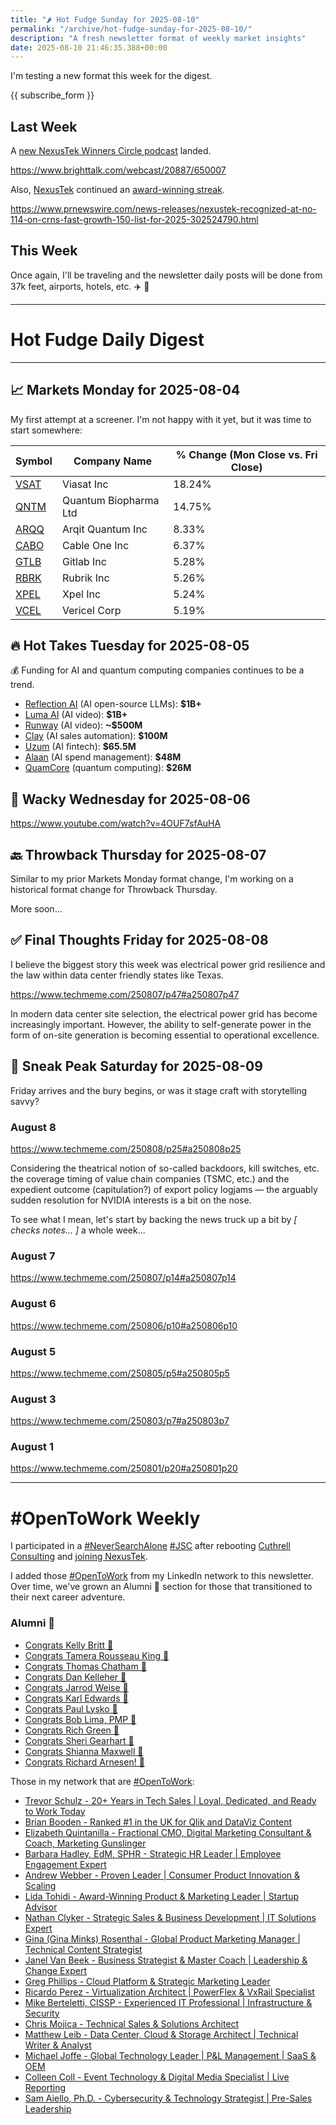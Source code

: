 ```yaml
---
title: "🌶️ Hot Fudge Sunday for 2025-08-10"
permalink: "/archive/hot-fudge-sunday-for-2025-08-10/"
description: "A fresh newsletter format of weekly market insights"
date: 2025-08-10 21:46:35.388+00:00
---
```


I'm testing a new format this week for the digest.

{{ subscribe_form }}

## Last Week

A [new NexusTek Winners Circle podcast](https://www.brighttalk.com/webcast/20887/650007) landed.

https://www.brighttalk.com/webcast/20887/650007

Also, [NexusTek](https://www.prnewswire.com/news/nexustek/) continued an [award-winning streak](https://www.prnewswire.com/news/nexustek/).

https://www.prnewswire.com/news-releases/nexustek-recognized-at-no-114-on-crns-fast-growth-150-list-for-2025-302524790.html

## This Week

Once again, I'll be traveling and the newsletter daily posts will be done from 37k feet, airports, hotels, etc. ✈️ 💺


---
   
# Hot Fudge Daily Digest
   
---
## 📈 Markets Monday for 2025-08-04
My first attempt at a screener. I'm not happy with it yet, but it was time to start somewhere:

| Symbol | Company Name | % Change (Mon Close vs. Fri Close) |
|---|---|---|
| [VSAT](https://www.google.com/finance/quote/VSAT) | Viasat Inc | 18.24% |
| [QNTM](https://www.google.com/finance/quote/QNTM) | Quantum Biopharma Ltd | 14.75% |
| [ARQQ](https://www.google.com/finance/quote/ARQQ) | Arqit Quantum Inc | 8.33% |
| [CABO](https://www.google.com/finance/quote/CABO) | Cable One Inc | 6.37% |
| [GTLB](https://www.google.com/finance/quote/GTLB) | Gitlab Inc | 5.28% |
| [RBRK](https://www.google.com/finance/quote/RBRK) | Rubrik Inc | 5.26% |
| [XPEL](https://www.google.com/finance/quote/XPEL) | Xpel Inc | 5.24% |
| [VCEL](https://www.google.com/finance/quote/VCEL) | Vericel Corp | 5.19% |
   
## 🔥 Hot Takes Tuesday for 2025-08-05
💰 Funding for AI and quantum computing companies continues to be a trend.

* [Reflection AI](https://www.techmeme.com/250805/p2#a250805p2) (AI open-source LLMs): **$1B+**
* [Luma AI](https://www.techmeme.com/250805/p48#a250805p48) (AI video): **$1B+**
* [Runway](https://www.techmeme.com/250805/p48#a250805p48) (AI video): **~$500M**
* [Clay](https://www.techmeme.com/250805/p23#a250805p23) (AI sales automation): **$100M**
* [Uzum](https://www.techmeme.com/250805/p10#a250805p10) (AI fintech): **$65.5M**
* [Alaan](https://www.techmeme.com/250805/p17#a250805p17) (AI spend management): **$48M**
* [QuamCore](https://www.techmeme.com/250805/p18#a250805p18) (quantum computing): **$26M**



   
## 🤪 Wacky Wednesday for 2025-08-06
https://www.youtube.com/watch?v=4OUF7sfAuHA
   
## 🔙 Throwback Thursday for 2025-08-07
Similar to my prior Markets Monday format change, I'm working on a historical format change for Throwback Thursday. 

More soon...

   
## ✅ Final Thoughts Friday for 2025-08-08
I believe the biggest story this week was electrical power grid resilience and the law within data center friendly states like Texas.

https://www.techmeme.com/250807/p47#a250807p47

In modern data center site selection, the electrical power grid has become increasingly important. However, the ability to self-generate power in the form of on-site generation is becoming essential to operational excellence.
   
## 🔮 Sneak Peak Saturday for 2025-08-09
Friday arrives and the bury begins, or was it stage craft with storytelling savvy?

### August 8

https://www.techmeme.com/250808/p25#a250808p25

Considering the theatrical notion of so-called backdoors, kill switches, etc. the coverage timing of value chain companies (TSMC, etc.) and the expedient outcome (capitulation?) of export policy logjams — the arguably sudden resolution for NVIDIA interests is a bit on the nose.

To see what I mean, let's start by backing the news truck up a bit by *[ checks notes... ]* a whole week...

### August 7

https://www.techmeme.com/250807/p14#a250807p14

### August 6

https://www.techmeme.com/250806/p10#a250806p10

### August 5

https://www.techmeme.com/250805/p5#a250805p5

### August 3

https://www.techmeme.com/250803/p7#a250803p7

### August 1

https://www.techmeme.com/250801/p20#a250801p20
   
---

# #OpenToWork Weekly

I participated in a [#NeverSearchAlone](https://www.youtube.com/watch?v=OH3nzRdwYPA) [#JSC](https://www.phyl.org/jsc) after rebooting [Cuthrell Consulting](https://cuthrell.consulting) and [joining NexusTek](https://cuthrell.consulting/blog/jay-cuthrell-joins-nexustek/).

I added those [#OpenToWork](https://www.linkedin.com/search/results/content/?keywords=%23OpenToWork&amp;origin=FACETED_SEARCH&amp;postedBy=%5B%22first%22%5D&amp;sid=TbC&amp;sortBy=%22date_posted%22) from my LinkedIn network to this newsletter. Over time, we've grown an Alumni 🎉 section for those that transitioned to their next career adventure.

### Alumni 🎉

- [Congrats Kelly Britt 🎉](https://www.linkedin.com/posts/activity-7351735768186306560-_6Ls?utm_source=share&amp;utm_medium=member_desktop&amp;rcm=ACoAACk1T7oBu6QkP2p3bHgknv3R55ktER0dzqc)
- [Congrats Tamera Rousseau King 🎉](https://www.linkedin.com/posts/activity-7343345962272120833-RNuK?utm_source=share&amp;utm_medium=member_desktop&amp;rcm=ACoAACk1T7oBu6QkP2p3bHgknv3R55ktER0dzqc)
- [Congrats Thomas Chatham 🎉](https://www.linkedin.com/in/thomaschatham/)
- [Congrats Dan Kelleher 🎉](https://www.linkedin.com/in/kelleherdan/)
- [Congrats Jarrod Weise 🎉](https://www.linkedin.com/posts/jarrodweise_thechargeahead-electricvehicles-innovation-activity-7325543362621509632-t5Oy?utm_source=share&amp;utm_medium=member_desktop&amp;rcm=ACoAACk1T7oBu6QkP2p3bHgknv3R55ktER0dzqc)
- [Congrats Karl Edwards 🎉](https://www.linkedin.com/posts/edwardskarl_im-happy-to-share-that-im-starting-a-new-activity-7323502970120138752-SLA-?utm_source=share&amp;utm_medium=member_desktop&amp;rcm=ACoAACk1T7oBu6QkP2p3bHgknv3R55ktER0dzqc)
- [Congrats Paul Lysko 🎉](https://www.linkedin.com/posts/paullysko_hellyeah-activity-7315070360708603905-ZDc_?utm_source=share&amp;utm_medium=member_desktop&amp;rcm=ACoAACk1T7oBu6QkP2p3bHgknv3R55ktER0dzqc)
- [Congrats Bob Lima, PMP 🎉](https://www.linkedin.com/posts/limarobert_im-happy-to-share-that-im-starting-a-new-activity-7315167863147769856-Tsk-?utm_source=share&amp;utm_medium=member_desktop&amp;rcm=ACoAACk1T7oBu6QkP2p3bHgknv3R55ktER0dzqc)
- [Congrats Rich Green 🎉](https://www.linkedin.com/posts/rich-green-5304804_im-happy-to-share-that-im-starting-a-new-activity-7312272227184324608-HmZN?utm_source=share&amp;utm_medium=member_desktop&amp;rcm=ACoAACk1T7oBu6QkP2p3bHgknv3R55ktER0dzqc)
- [Congrats Sheri Gearhart 🎉](https://www.linkedin.com/posts/sheri-gearhart_im-happy-to-share-that-im-starting-a-new-activity-7314986352909983745-VKzo?utm_source=share&amp;utm_medium=member_desktop&amp;rcm=ACoAACk1T7oBu6QkP2p3bHgknv3R55ktER0dzqc)
- [Congrats Shianna Maxwell 🎉](https://www.linkedin.com/posts/shiannamaxwell_im-happy-to-share-that-im-starting-a-new-activity-7302404919678902272-FHRz?utm_source=share&amp;utm_medium=member_desktop&amp;rcm=ACoAACk1T7oBu6QkP2p3bHgknv3R55ktER0dzqc)
- [Congrats Richard Arnesen! 🎉](https://www.linkedin.com/posts/richard-arnesen_im-happy-to-share-that-im-starting-a-new-activity-7290099022084616192-QjYm?utm_source=share&amp;utm_medium=member_desktop)

Those in my network that are [#OpenToWork](https://www.linkedin.com/search/results/content/?keywords=%23OpenToWork&amp;origin=FACETED_SEARCH&amp;postedBy=%5B%22first%22%5D&amp;sid=TbC&amp;sortBy=%22date_posted%22):

- [Trevor Schulz - 20+ Years in Tech Sales | Loyal, Dedicated, and Ready to Work Today](https://www.linkedin.com/in/trevorschulz/)
- [Brian Booden - Ranked #1 in the UK for Qlik and DataViz Content](https://www.linkedin.com/in/qlikluminary/)
- [Elizabeth Quintanilla - Fractional CMO, Digital Marketing Consultant &amp; Coach, Marketing Gunslinger](https://www.linkedin.com/in/elizabethquintanilla/)
- [Barbara Hadley, EdM, SPHR - Strategic HR Leader | Employee Engagement Expert](https://www.linkedin.com/in/barbarahadleyhrleader/)
- [Andrew Webber - Proven Leader | Consumer Product Innovation &amp; Scaling](https://www.linkedin.com/in/andrewwebber/)
- [Lida Tohidi - Award-Winning Product &amp; Marketing Leader | Startup Advisor](https://www.linkedin.com/in/lidatohidi/)
- [Nathan Clyker - Strategic Sales &amp; Business Development | IT Solutions Expert](https://www.linkedin.com/in/nathan-clyker/)
- [Gina (Gina Minks) Rosenthal - Global Product Marketing Manager | Technical Content Strategist](https://www.linkedin.com/in/gminks/)
- [Janel Van Beek - Business Strategist &amp; Master Coach | Leadership &amp; Change Expert](https://www.linkedin.com/in/janellanzadbafrancievanwirkus220/)
- [Greg Phillips - Cloud Platform &amp; Strategic Marketing Leader](https://www.linkedin.com/in/gregaphillips/)
- [Ricardo Perez - Virtualization Architect | PowerFlex &amp; VxRail Specialist](https://www.linkedin.com/in/ricardo-perez-atx)
- [Mike Berteletti, CISSP - Experienced IT Professional | Infrastructure &amp; Security](https://www.linkedin.com/in/mike-berteletti-cissp/)
- [Chris Mojica - Technical Sales &amp; Solutions Architect](https://www.linkedin.com/in/pcmojica/)
- [Matthew Leib - Data Center, Cloud &amp; Storage Architect | Technical Writer &amp; Analyst](https://www.linkedin.com/in/matthewleib/)
- [Michael Joffe - Global Technology Leader | P&amp;L Management | SaaS &amp; OEM](https://www.linkedin.com/in/joffemichael/)
- [Colleen Coll - Event Technology &amp; Digital Media Specialist | Live Reporting](https://www.linkedin.com/in/colleen-coll-b971505/)
- [Sam Aiello, Ph.D. - Cybersecurity &amp; Technology Strategist | Pre-Sales Leadership](https://www.linkedin.com/in/samaiello/)
